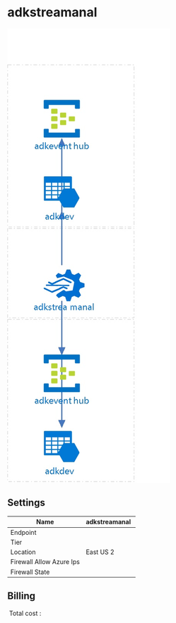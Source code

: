 # adkstreamanal 
![alt text](/../assets/5c742fa665da453b85703d75abb1049b.jpg) 
## Settings


| Name | adkstreamanal  |
| --- | --- |
| Endpoint |   |
| Tier |   |
| Location | East US 2  |
| Firewall Allow Azure Ips |   |
| Firewall State |   |

## Billing
 Total cost : 
